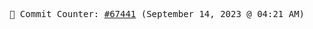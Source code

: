 <p align="center">
    <samp>
        📮 Commit Counter: <a href="https://github.com/Javascript-void0/Javascript-void0/commits/main">#67441</a> (September 14, 2023 @ 04:21 AM)
    </samp>
</p>
